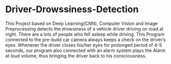 # Driver-Drowssiness-Detection
This Project based on Deep Learning(CNN), Computer Vision and Image Preprocessing detects the drowsiness of a vehicle driver driving on road at night. There are a lots of people who fell asleep while driving. This Program connected to the pre-build car camera always keeps a check on the driver’s eyes. Whenever the driver closes his/her eyes for prolonged period of 4-5 seconds, our program also connected with an alarm system plays the Alarm at loud volume, thus bringing the driver back to his consciousness.
